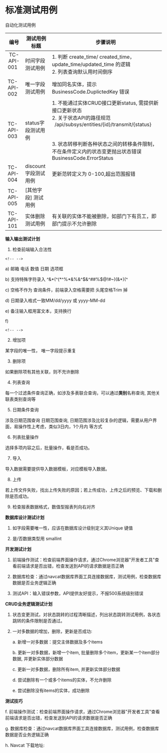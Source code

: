 标准测试用例
============

自动化测试用例

| 编号 | 测试用例标题 | 步骤说明 |
| ------ | ------ | ------ |
| <center>TC-API-001 &nbsp; &nbsp; &nbsp;</center> | 时间字段测试用例      | 1. 判断 create\_time/ created\_time，update\_time/updated\_time 的逻辑 <br> 2. 列表查询默认用时间倒序 <br/> |
| TC-API-002 | 唯一字段测试用例 | 增加同名实体，提示 BusinessCode.DuplictedKey 错误   |
| TC-API-003 | status字段测试用例    | 1. 不能通过实体CRUD接口更新status, 需提供新接口更新状态 <br>2. 关于状态API的路径规范<br>&nbsp;&nbsp;/api/subsys/entities/{id}/transmit/{status}<br/><br/> <br>3. 状态转移判断各种状态之间的转移条件限制，不在条件定义内的状态变更抛出状态错误 BusinessCode.ErrorStatus <br/>  |
| TC-API-004 | discount 字段测试用例 | 更新范转定义为 0-100,超出范围报错     |
| TC-API-005 | \[其他字段\] 测试用例 |                           |
| TC-API-101 | 实体删除测试用例      | 有关联的实体不能被删除，如部门下有员工，即部门提示不允许删除    |

**输入输出测试计划**

1.  检查前端输入合法性

```{=html}
<!-- -->
```
a)  邮箱 电话 数值 日期 选项框

b)  支持特殊字符录入 \^&\*(\^(\*\^%\*&%&\^\$&\^\#\#%\$@!\#\~)(&\*)(\^

c)  空格不作为 查询条件，前端录入空格需要把 头尾空格Trim 掉

d)  日期录入格式一致MM/dd/yyyy 或 yyyy-MM-dd

e)  备注输入框用富文本，支持换行

f)  

```{=html}
<!-- -->
```
2.  增加项

某字段的唯一性， 唯一字段提示重复

3.  删除项

如果删除项有其他关联，则不充许删除

4.  列表查询

每一个过滤条件查询正确，如涉及多表联合查询，可以通过**类别**名称查询,
其他关联表类别查询等

5.  日期条件查询

涉及日期范围查询 日期范围查询,
日期范围涉及比较复杂的逻辑，需要从用户界面，易操作性上考虑，类似3日内，1个月内
等方式

6.  列表批量操作

选择多项内容之后，批量操作，看是否成功。

7.  导入

导入数据需要提供导入数据模板，对应模板导入数据。

8.  上传

若上传文件失败，找出上传失败的原因；若上传成功，上传之后的预览、下载和删除是否成功。

9.  检查报表数据格式，数值型报表列向右对齐

**数据库设计测试计划**

1.  如字段需要唯一性，应该在数据库设计级别定义其Unique 键值

2.  是/否数据类型用 smallint

**开发测试计划**

1.  前端操作测试：检查前端界面操作请求，通过Chrome浏览器"开发者工具"查看前端请求是否出错，检查发送到API的请求数据是否正确

2.  数据库检查：通过navcat数据库界面工具连接数据库，测试用例，检查数据库数据是否业务逻辑正确

3.  测试API：输入错误参数，API提供友好提示，不报500系统级别错误

**CRUD业务逻辑测试计划**

1.  状态变更测试，对状态跳转的过程清晰描述，列出状态跳转测试用例，各状态跳转的条件限制是否通过。

2.  一对多数据的增加，删除，更新是否成功:

    a.  新增一对多数据：提交主体数据及多个items

    b.  更新一对多数据，新增一个item,
        批量删除多个item，更新某一个item部分数据, 并更新实体部分数据

    c.  更新一对多数据，删除所有item, 并更新实体部分数据

    d.  尝试删除有一个或多个items的实体，不允许删除

    e.  尝试删除没有items的实体，成功删除

**测试技巧**

f.  前端操作测试：检查前端界面操作请求，通过Chrome浏览器"开发者工具"查看前端请求是否出错，检查发送到API的请求数据是否正确

g.  数据库检查：通过navcat数据库界面工具连接数据库，测试用例，检查数据库数据是否业务逻辑正确

h.  Navcat 下载地址:

